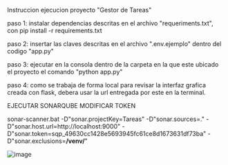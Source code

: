 Instruccion ejecucion proyecto "Gestor de Tareas"

paso 1: instalar dependencias descritas en el archivo "requeriments.txt", con pip install -r requirements.txt

paso 2: insertar las claves descritas en el archivo ".env.ejemplo" dentro del codigo "app.py"

paso 3: ejecutar en la consola dentro de la carpeta en la que este ubicado el proyecto el comando "python app.py"

paso 4: como se trabaja de forma local para revisar la interfaz grafica creada con flask, debera usar la url entregada por este en la terminal.


EJECUTAR SONARQUBE MODIFICAR TOKEN

sonar-scanner.bat -D"sonar.projectKey=Tareas" -D"sonar.sources=." -D"sonar.host.url=http://localhost:9000" -D"sonar.token=sqp_49630cc1428e5693945fc61ce8d1673631df73ba" -D"sonar.exclusions=**/venv/**"


![image](https://github.com/user-attachments/assets/baaa470d-eabd-4081-a3fa-58d926fb4ad7)

